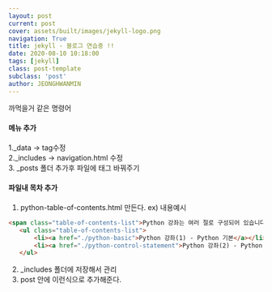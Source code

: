 ```yaml
---
layout: post
current: post
cover: assets/built/images/jekyll-logo.png
navigation: True
title: jekyll - 블로그 연습중 !!
date: 2020-08-10 10:18:00
tags: [jekyll]
class: post-template
subclass: 'post'
author: JEONGHWANMIN
---
```

까먹을거 같은 명령어 

#### 메뉴 추가 
1._data -> tag수정 <br>2._includes -> navigation.html 수정<br>3. _posts 폴더 추가후 파일에 
태그 바꿔주기

#### 파일내 목차 추가 
1. python-table-of-contents.html 만든다.
ex) 내용예시
~~~html
<span class="table-of-contents-list">Python 강좌는 여러 절로 구성되어 있습니다. </span>
   <ul class="table-of-contents-list">
       <li><a href="./python-basic">Python 강좌(1) - Python 기본</a></li>
       <li><a href="./python-control-statement">Python 강좌(2) - Python 제어문</a></li>
   </ul>
~~~
2. _includes 폴더에 저장해서 관리
3. post 안에 이런식으로 추가해준다.

~~~html

~~~

